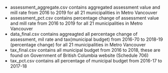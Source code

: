 - assessment_aggregate.csv contains aggregated assessment value and mill rate from 2016 to 2019 for all 21 municipalities in Metro Vancouver
- assessment_pct.csv contains percentage change of assessment value and mill rate from 2016 to 2019 for all 21 municipalities in Metro Vancouver
- data_final.csv contains aggreagted all percentage change of assessment, mil rate and tax(municipal budget) from 2016-70 to 2018-19 (percentage change) for all 21 municipalities in Metro Vancouver
- tax_final.csv contains all municipal budget from 2016 to 2018, these are found on Government of British Columbia website (Schedule 706)
- tax_pct.csv contains all percentage of municipal budget from 2016-17 to 2017-18

